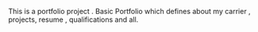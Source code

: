 This is a portfolio project .
Basic Portfolio which defines about my carrier , projects, resume , qualifications and all.
